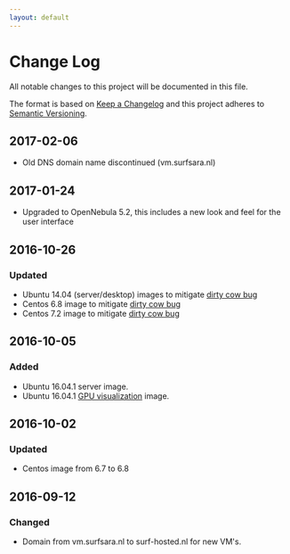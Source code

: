 ```yaml
---
layout: default
---
```


# Change Log
All notable changes to this project will be documented in this file.

The format is based on [Keep a Changelog](http://keepachangelog.com/)
and this project adheres to [Semantic Versioning](http://semver.org/).

## 2017-02-06

* Old DNS domain name discontinued (vm.surfsara.nl) 

## 2017-01-24

* Upgraded to OpenNebula 5.2, this includes a new look and feel for the user interface

## 2016-10-26

### Updated
* Ubuntu 14.04 (server/desktop) images to mitigate [dirty cow bug](https://www.ubuntu.com/usn/usn-3106-2/)
* Centos 6.8 image to mitigate [dirty cow bug](https://access.redhat.com/security/vulnerabilities/2706661)
* Centos 7.2 image to mitigate [dirty cow bug](https://rhn.redhat.com/errata/RHSA-2016-2098.html)

## 2016-10-05

### Added
* Ubuntu 16.04.1 server image.
* Ubuntu 16.04.1 [GPU visualization](gpu-visualization) image. 

## 2016-10-02

### Updated
* Centos image from 6.7 to 6.8

## <a name="cl-20160912"></a>2016-09-12

### Changed
* Domain from vm.surfsara.nl to surf-hosted.nl for new VM's.


